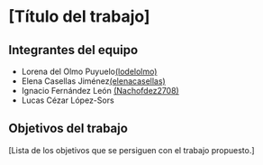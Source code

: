 # [Título del trabajo]



## Integrantes del equipo

* Lorena del Olmo Puyuelo[(lodelolmo)](https://github.com/lodelolmo)
* Elena Casellas Jiménez[(elenacasellas)](https://github.com/lodelolmo)
* Ignacio Fernández León [(Nachofdez2708)](https://github.com/Nachofdez2708)
* Lucas Cézar López-Sors

## Objetivos del trabajo

[Lista de los objetivos que se persiguen con el trabajo propuesto.]
